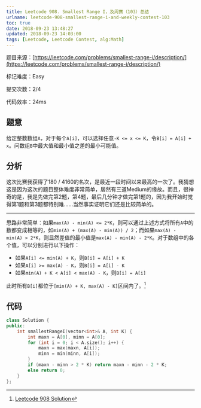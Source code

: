 ```yaml
---
title: Leetcode 908. Smallest Range I，及周赛（103）总结
urlname: leetcode-908-smallest-range-i-and-weekly-contest-103
toc: true
date: 2018-09-23 13:48:27
updated: 2018-09-23 14:03:00
tags: [Leetcode, Leetcode Contest, alg:Math]
---
```


题目来源：[https://leetcode.com/problems/smallest-range-i/description/](https://leetcode.com/problems/smallest-range-i/description/)

标记难度：Easy

提交次数：2/4

代码效率：24ms

## 题意

给定整数数组`A`，对于每个`A[i]`，可以选择任意`-K <= x <= K`，令`B[i] = A[i] + x`。问数组`B`中最大值和最小值之差的最小可能值。

## 分析

这次比赛我获得了180 / 4160的名次，是最近一段时间以来最高的一次了。我猜想这是因为这次的题目整体难度非常简单，居然有三道Medium的缘故。而且，很神奇的是，我是先做完第2题，第4题，最后几分钟才做完第1题的，因为我开始时觉得第1题和第3题都特别难……当然事实证明它们还是比较简单的。

---

思路非常简单：如果`max(A) - min(A) <= 2*K`，则可以通过上述方式将所有`A`中的数都变成相等的，如`min(A) + (max(A) - min(A)) / 2`；而如果`max(A) - min(A) > 2*K`，则显然差值的最小值是`max(A) - min(A) - 2*K`。对于数组中的各个值，可以分别进行以下操作：

* 如果`A[i] <= min(A) + K`，则`B[i] = A[i] + K`
* 如果`A[i] >= max(A) - K`，则`B[i] = A[i] - K`
* 如果`min(A) + K < A[i] < max(A) - K`，则`B[i] = A[i]`

此时所有`B[i]`都位于`[min(A) + K, max(A) - K]`区间内了。[^solution]

[^solution]: [Leetcode 908 Solution](https://leetcode.com/problems/smallest-range-i/solution/)

## 代码

```cpp
class Solution {
public:
    int smallestRangeI(vector<int>& A, int K) {
        int maxn = A[0], minn = A[0];
        for (int i = 0; i < A.size(); i++) {
            maxn = max(maxn, A[i]);
            minn = min(minn, A[i]);
        }
        if (maxn - minn > 2 * K) return maxn - minn - 2 * K;
        else return 0;
    }
};
```
